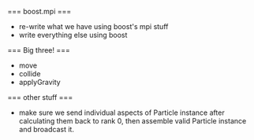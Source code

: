 === boost.mpi ===
* re-write what we have using boost's mpi stuff
* write everything else using boost

=== Big three! ===
* move
* collide
* applyGravity

=== other stuff ===
* make sure we send individual aspects of Particle instance after calculating them back to rank 0, then assemble valid Particle instance and broadcast it.

